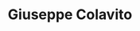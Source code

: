 ---
# Display name
title: Giuseppe Colavito

# Full Name (for SEO)
first_name: Giuseppe
last_name: Colavito

# Is this the primary user of the site?
superuser: true

# Role/position
role: PhD Student 

# Organizations/Affiliations
organizations:
  - name: Università degli Studi di Bari
    url: ''


# Social/Academic Networking
# For available icons, see: https://docs.hugoblox.com/getting-started/page-builder/#icons
#   For an email link, use "fas" icon pack, "envelope" icon, and a link in the
#   form "mailto:your-email@example.com" or "#contact" for contact widget.
social:
  - icon: envelope
    icon_pack: fas
    link: 'mailto:giuseppe.colavito@uniba.it'
  - icon: twitter
    icon_pack: fab
    link: https://twitter.com/colavito_g
  - icon: google-scholar
    icon_pack: ai
    link: https://scholar.google.com/citations?user%253DjrZR0gMAAAAJ%2526hl%253Dit
  - icon: globe
    icon_pack: fas
    link: https://peppocola.github.io/

# Link to a PDF of your resume/CV from the About widget.
# To enable, copy your resume/CV to `static/files/cv.pdf` and uncomment the lines below.
# - icon: cv
#   icon_pack: ai
#   link: files/cv.pdf

# Enter email to display Gravatar (if Gravatar enabled in Config)
email: ''

# Highlight the author in author lists? (true/false)
highlight_name: false

# Organizational groups that you belong to (for People widget)
#   Set this to `[]` or comment out if you are not using People widget.
user_groups:
  - Università degli Studi di Bari
---